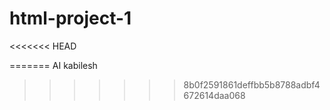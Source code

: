 # html-project-1
<<<<<<< HEAD

=======
AI kabilesh

>>>>>>> 8b0f2591861deffbb5b8788adbf4672614daa068
